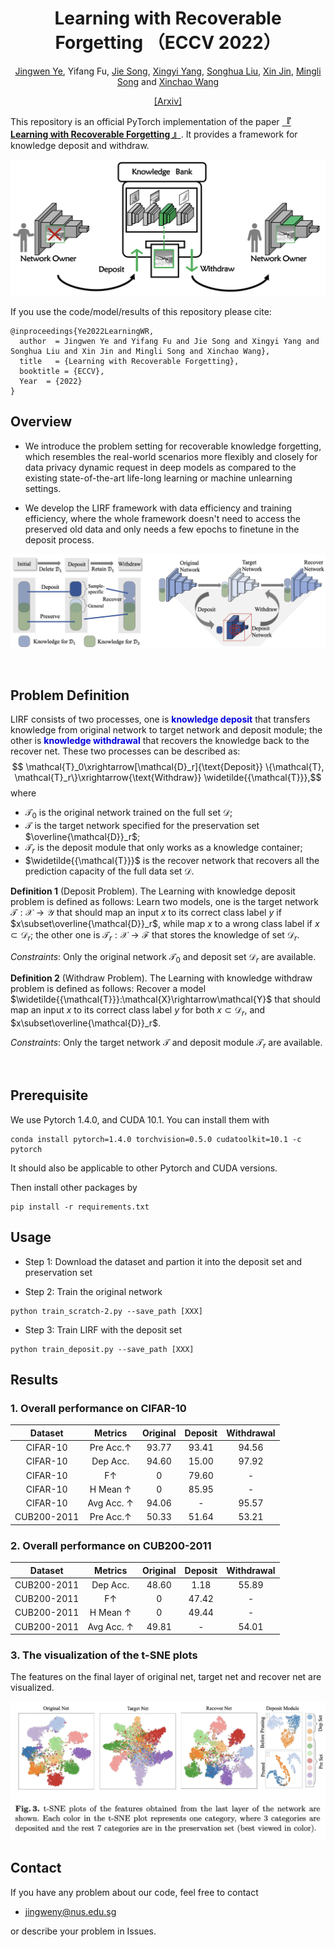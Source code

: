 <div align="center"> 

# Learning with Recoverable Forgetting （ECCV 2022）

[Jingwen Ye](https://scholar.google.com/citations?user=8GQnNP0AAAAJ&hl=en),
Yifang Fu,
[Jie Song](https://scholar.google.com/citations?hl=en&user=4OjO-WYAAAAJ),
[Xingyi Yang](https://scholar.google.com/citations?hl=en&user=oCqKAnsAAAAJ),
[Songhua Liu](https://scholar.google.com/citations?user=AnYh2rAAAAAJ&hl=en&oi=ao),
[Xin Jin](https://scholar.google.com/citations?user=byaSC-kAAAAJ&hl=en&oi=sra),
[Mingli Song](https://scholar.google.com/citations?hl=en&user=7oLbhAwAAAAJ)
and [Xinchao Wang](https://scholar.google.com/citations?user=w69Buq0AAAAJ&hl=en&oi=ao)

[[Arxiv]](https://arxiv.org/abs/2207.08224)

</div>

This repository is an official PyTorch implementation of the paper
[**『 Learning with Recoverable Forgetting 』**](https://arxiv.org/abs/2207.08224).
It provides a framework for knowledge deposit and withdraw.

![deposit](./eccv-md/deposit.png)

If you use the code/model/results of this repository please cite:
```
@inproceedings{Ye2022LearningWR,
  author  = Jingwen Ye and Yifang Fu and Jie Song and Xingyi Yang and Songhua Liu and Xin Jin and Mingli Song and Xinchao Wang},
  title   = {Learning with Recoverable Forgetting},
  booktitle = {ECCV},
  Year  = {2022}
}
```





## Overview 
-  We introduce the problem setting for recoverable knowledge forgetting, which resembles the real-world scenarios more flexibly and closely for data privacy dynamic request in deep models as compared to the existing state-of-the-art life-long learning or machine unlearning settings.

- We develop the LIRF framework with data efficiency and training efficiency, where the whole framework doesn't need to access the preserved old data and only needs a few epochs to finetune in the deposit process.

![title](./eccv-md/goal.png)

&emsp;

## Problem Definition

 LIRF consists of two processes, one is  <font color="#0000dd">**knowledge deposit**</font> that transfers knowledge from original network to target network and deposit module; the other is  <font color="#0000dd"> **knowledge withdrawal** </font> that recovers the knowledge back to the recover net.
These two processes can be described as:
$$
    \mathcal{T}_0\xrightarrow[\mathcal{D}_r]{\text{Deposit}} \{\mathcal{T}, \mathcal{T}_r\}\xrightarrow{\text{Withdraw}}  \widetilde{{\mathcal{T}}},$$
where 
- $\mathcal{T}_0$ is the original network trained on the full set $\mathcal{D}$;
-  $\mathcal{T}$ is the target network specified for the preservation set $\overline{\mathcal{D}}_r$;
-  $\mathcal{T}_r$ is the deposit module that only works as a knowledge container;
-  $\widetilde{{\mathcal{T}}}$ is the recover network that recovers all the prediction capacity of the full data set $\mathcal{D}$. 



**Definition 1** (Deposit Problem). The Learning with knowledge deposit problem is defined as follows:
Learn two models, one is the target network $\mathcal{T}:\mathcal{X}\rightarrow\mathcal{Y}$  that should map an input $x$ to its correct class label $y$ if $x\subset\overline{\mathcal{D}}_r$, while map $x$ to a wrong class label if $x\subset\mathcal{D}_r$; the other one is $\mathcal{T}_r:\mathcal{X}\rightarrow\mathcal{F}$ that stores the knowledge of set $\mathcal{D}_r$. 

*Constraints*: Only the original network $\mathcal{T}_0$ and deposit set $\mathcal{D}_r$ are available.

**Definition 2** (Withdraw Problem). The Learning with knowledge withdraw problem is defined as follows:
Recover a model $\widetilde{{\mathcal{T}}}:\mathcal{X}\rightarrow\mathcal{Y}$  that should map an input $x$ to its correct class label $y$ for both $x\subset{\mathcal{D}}_r$, and $x\subset\overline{\mathcal{D}}_r$. 

*Constraints*: Only the target network $\mathcal{T}$ and deposit module $\mathcal{T}_r$ are available.

&emsp;

## Prerequisite
We use Pytorch 1.4.0, and CUDA 10.1. You can install them with  
~~~
conda install pytorch=1.4.0 torchvision=0.5.0 cudatoolkit=10.1 -c pytorch
~~~   
It should also be applicable to other Pytorch and CUDA versions.  


Then install other packages by
~~~
pip install -r requirements.txt
~~~



## Usage 

- Step 1: Download the dataset and partion it into the deposit set and preservation set

- Step 2: Train the original network   

~~~
python train_scratch-2.py --save_path [XXX]
~~~



- Step 3: Train LIRF with the deposit set
~~~
python train_deposit.py --save_path [XXX]
~~~


## Results

### 1. Overall performance on CIFAR-10

| Dataset | Metrics|Original| Deposit| Withdrawal|
|:--------:	|:-----:	|:-----:	|:-----:	|:-----:	|
CIFAR-10| Pre Acc.$\uparrow$    |  93.77  |   93.41 | 94.56|
CIFAR-10| Dep Acc.   | 94.60 |  15.00 | 97.92        |
CIFAR-10| F$\uparrow$   |  0  |  79.60 |-   |  
CIFAR-10| H Mean $\uparrow$ | 0  |   85.95|-  |
CIFAR-10| Avg Acc. $\uparrow$  |  94.06 |  - |95.57  |
CUB200-2011| Pre Acc.$\uparrow$   |  50.33 | 51.64| 53.21|

### 2. Overall performance on CUB200-2011
| Dataset | Metrics|Original| Deposit| Withdrawal|
|:--------:	|:-----:	|:-----:	|:-----:	|:-----:	|
CUB200-2011| Dep Acc.  |  48.60 | 1.18  | 55.89 |
CUB200-2011| F$\uparrow$ | 0  |   47.42|- |
CUB200-2011| H Mean $\uparrow$ |0  |49.44 |- |
CUB200-2011| Avg Acc. $\uparrow$ | 49.81| - |54.01|

### 3. The visualization of the t-SNE plots

The features on the final layer of original net, target net and recover net are visualized. 

![title](./eccv-md/tsne.png)

## Contact

If you have any problem about our code, feel free to contact

- [jingweny@nus.edu.sg](mailto:jingweny@nus.edu.sg)

or describe your problem in Issues.
